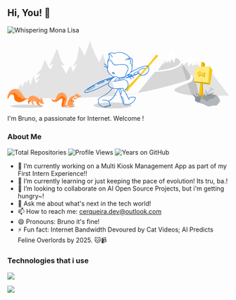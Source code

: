 ## Hi, You! 👋
![Whispering Mona Lisa](https://github.githubassets.com/images/mona-whisper.gif)


<svg xmlns="http://www.w3.org/2000/svg" viewBox="0 0 1163.67 358.83" aria-hidden="true"><g data-name="Layer 2"><g data-name="octocat header"><ellipse cx="103.6" cy="346.72" rx="87.23" ry="8.57" fill="rgba(0,0,0,.15)"></ellipse><ellipse cx="317.81" cy="346.72" rx="38.5" ry="8.57" fill="rgba(0,0,0,.15)"></ellipse><ellipse cx="551.85" cy="342.73" rx="99.97" ry="16.1" fill="rgba(0,0,0,.15)"></ellipse><path d="M1163.67 292.31l-198-4.27-20.59-61.16a142.6 142.6 0 0017.77-8c11.26-6.27 12.58-22.69 7.82-33.31-3.43-1.31-12.31-1.71-12.31-1.71a48.88 48.88 0 01.83 14.71c-.65 5-12.33 11-18.94 14l-24-71.34c3.63-2.07 39.84-43.64 39.84-43.64h16.21l69.46 78.37 22.9-11.8z" fill="rgba(0,0,0,.1)"></path><path d="M970.65 185.57s10.72 28-11.92 36.3-94.37 32.4-82.59 43.23c26.69 24.53 127.29 27.22 127.29 27.22s-6.89-42.43-12.28-61.07z" fill="rgba(0,0,0,.15)"></path><path d="M44.62 269.6l27.87-41.35 2.51 20.5 20.43-34.62 4.77 13.24 9.57-23.23 10.76 32.26 16.8-48.74L150 228l17.65-23.89s-19 6.57-19 4.83 25.64-33.81 25.64-33.81-23.61 8.35-23.62 6.62 20-19.3 26.83-30.35 19.04-49.4 19.04-49.4 19.6 47.19 30.06 52.28c3.38-7.56 14.13-29.06 14.13-29.06l-21.29 8.9s32.08-64.05 36-78.54 3-9.51 10 3.13c4.88 10.73 10.68 45.83 28.46 65.78 16.82 15-12.08 4.32-12.08 4.32l26.18 47.5 23-42.22 13.65 32.79L365 124.46l-23 15.28s20.5-28.55 24.87-51.14 9.77-58.49 9.77-58.49l28.9 52.29S433.12 9.84 434.16 0c3.27 34.65 47 117.41 47 117.41s17-34.29 18.56-47C505 83 573.83 292.7 573.83 292.7S379.7 304.66 304 304.91s-220.81 1.26-234.19-6.1-25.19-29.21-25.19-29.21z" fill="rgba(0,0,0,.1)"></path><path d="M572.28 291.55s110.26-9.9 124-19.52" fill="none" stroke="rgba(0,0,0,.1)" stroke-miterlimit="10" stroke-width="2"></path><path d="M341 317.75s7.46-2.12 8.62 1.61S341 338 341 338s11.19-.94 11.66 1.39c-8.17 1.17-17.81 1.13-18.41 1.58s6.75-23.22 6.75-23.22z" fill="#f66a0a"></path><path d="M364.46 304.05c-.83-1.55-13 0-13 0v-7.42s9.27-2.7 9.85-4.84c1.46-5.33-9.58-1.35-11.4-1a44.57 44.57 0 00-35.19 40.73 19.71 19.71 0 00.6 7c-2.42 1.94-6.35 4.35-9.17 2.41-4.36-3 9-25.46 8.42-36-.48-8.92-7.77-29.57-26.27-29.71-14.84-.1-23.28 6-29 19s-9.33 19.69-15.39 19.1-8.77.5-13.63-8.88c.47 6.34 5.34 19.34 18.35 19s18.74-6.7 24.48-12.16 15.71-7.6 16.18-.34-5.69 25-4.76 30.81 3.5 9.13 14.09 8.81c9-.28 15.25-6.52 17.86-9.34a8 8 0 004.72 3.63 3.31 3.31 0 01.92.3c.7.42-1.48 3.56-1.78 4.32s14.15 1.34 20.84.78a3 3 0 001.93-.66 2 2 0 00-.53-2.89 5.84 5.84 0 00-3.16-.86l-11.24-.84a69 69 0 0014.64-11.55c2.14-2.21 4.27-5.12 3.49-8.11-.64-2.4-3-3.92-5.09-5.19a48.3 48.3 0 01-.13-11.89c.5-3.2 1.3-5.49 3.25-7.57 0 .07 1 9.81 3.82 11.05s12.39-4 12.39-4 1.52 3.63 1.93 3.53 2.81-5.66 1.98-7.22z" fill="#ff9c57"></path><path d="M357.94 286.54c-1.44-.78-2.2-4.89-1.1-5.38s3.88 1.1 3.82 3.42c.72-.37 2.38-.79 2.76-1.21a2.82 2.82 0 01-1.49-2.2c-.57-2.32 1.15-2.83 2-2.14s2 2.71 1.48 4.08c2.53-1.32 5.78-.66 8.19.87a11 11 0 014.66 6.92 3 3 0 00.8 1.78c1.09.86 2.74-.35 4 .11 1.09.38-.32 4.73-1.29 5.35a22.76 22.76 0 01-8.82 3.3c-2.93.43-6.1.24-8.54-1.43a11.76 11.76 0 01-3-3.12c-2.98-4.43-2.24-5.31-3.47-10.35z" fill="#ff9c57"></path><path d="M341.87 305a74.7 74.7 0 00-5.53 8.66 66.28 66.28 0 00-6.37 13 94.73 94.73 0 0111.59-6.28l-.34-.21a48.3 48.3 0 01-.13-11.89 19.87 19.87 0 01.78-3.28z" fill="#f66a0a"></path><path d="M292 345.39c-.54-5.66 13.7-18.14 4.28-20.93a1 1 0 01-.58-1.43c2.71-3.75 7.91-6.82 9.23-11.39s-1.85-8.14-6-9.15c-1.57-.38-3.7-.7-4.85-2-1.35-1.49-1.21-4-3.08-5.21-2.88-1.83-7.44.16-10 1.55-4.22 2.24-7.53 5.92-10.86 9.27-5.66 5.7-12.27 12.95-20.82 13.63-9.54.77-14.53-6.87-18.9-14 1 6.65 6 18.07 18.21 17.75 13-.33 18.74-6.7 24.48-12.16s15.71-7.6 16.18-.34-5.69 25-4.76 30.81 3.5 9.13 14.09 8.81a20.75 20.75 0 002.4-.24c-4.45.57-8.53.29-9.02-4.97z" fill="#ff7000"></path><path d="M372.76 287.42a12.1 12.1 0 013.65 4c1.84 3 4.11 4.05 7 3.43.21-1 .21-1.88-.26-2-1.3-.46-2.95.75-4-.11a3 3 0 01-.8-1.78 11 11 0 00-4.66-6.92 9.68 9.68 0 00-5.46-1.55c-.89.23-1.78.46-2.67.66h-.06c-.62.14-1.24.24-1.87.32-.65.25-1.28.53-1.9.83.12.18.25.35.38.51a17.52 17.52 0 0110.65 2.61zM303.71 288.32c7.4 9.47 8.18 22.17 6.51 34 2.34-6.33 4.58-12.9 4.33-17.35-.48-8.92-7.77-29.57-26.27-29.71h-1c6.58 2.82 12.72 8.32 16.43 13.06z" fill="#ffd1ac" opacity="0.8"></path><path d="M339.4 345.86l-5.57-.43a6.45 6.45 0 012.78 2.69 3.44 3.44 0 01.37 2.34c1.55 0 3-.09 4.18-.19a3 3 0 001.93-.66 2 2 0 00-.53-2.89 5.84 5.84 0 00-3.16-.86z" fill="#f66a0a"></path><circle cx="383.03" cy="293.13" r="1.34" fill="#2f363d"></circle><path d="M341.22 320.14c-4.77 0-9.83 5.5-11.79 7.16 10.79-7.09 14.69-3.82 15.29 1.5a8.3 8.3 0 01-.14 2.59c1.36-1.84 2.29-3.93 1.73-6.06-.64-2.4-2.6-5.19-5.09-5.19zM351.44 304.05v-6.75a3.29 3.29 0 00-2.48 2.24c-.42 1-.63 4.91 0 5.79 1.16 1.54 6.94-.33 8.8-.56a28 28 0 016.82-.12 1.7 1.7 0 00-.15-.6c-.8-1.55-12.99 0-12.99 0z" fill="#ffd1ac" opacity="0.8"></path><path d="M151 319.3s1.73 12.95 5.08 16.55 17.29 13.25 18 11.4c-6.77-8.45-14-29.49-14-29.49zM106.47 320.15a.79.79 0 00-.38.29c-.16.25 0 .57.14.82a38.26 38.26 0 013.65 8.71c.62 2.19 1.75 5.22 3.77 4.16 3.51-1.85.64-6.46 0-10.38.4 2.42 8.16-.38 10.69-4 3.24-4.61-4.46-5.29-7.26-4.59-3.61.92-7.26 3.41-10.61 4.99z" fill="#ff7000"></path><path d="M136.12 292.06c-4.66-.54-9.52-.37-13.81 1.52-4.12 1.81-7.41 5.06-10.4 8.42a12.39 12.39 0 01-3.06 2.77 8.48 8.48 0 01-3.84.91c-6.26.22-12.15-3.28-16.42-7.85s-7.24-10.18-10.43-15.56c-5.12-8.64-11.27-17.16-20.11-21.93-12.25-6.62-28.21-4.55-39.39 3.76S1 286.16 0 300.05c-.22 3.07.43 7 3.41 7.73l4.65-8.92c2.28-4.39 4.68-8.91 8.57-12s9.74-4.21 13.78-1.36c3.17 2.24 4.49 6.32 4.9 10.18s.13 7.81 1 11.59c2.19 9.19 11.16 15.56 20.43 17.38a36.12 36.12 0 0020.1-1.83c10.57-4.16 19.79-13.43 31.12-12.69 1.48 4 5.41 6.72 9.53 7.85s8.47.94 12.74.73l-5.57 6.67a56.84 56.84 0 0011.62 15.72c2.28-5.8.41-11.71-3.21-16.8a9.17 9.17 0 014.24-4.13c4.16 2.24 15.21 1.63 19.88 1-.2 3.38.51 11.21 2.67 14.55s9.17 10.35 13.16 12.51c2.52 1.36 10.25 3.16 11.4.87-9.46-4-18.88-13.73-18.84-24 0-5 4.35-8.31 4.12-12.55-.19-3.67-6.16-8-8.77-10.06a49.21 49.21 0 00-24.81-10.43z" fill="#ff9c57"></path><path d="M83.58 309.1c-3.72 0-7.56.77-10.33-2.21a25.63 25.63 0 01-2.36-3.8c-2.21-3.37-4.91-3.78-8.79-3.55-4.74.28-6.38-1.52-8.27-5.77-5.38-12-19-21.35-32.06-14.36-10 5.38-16.15 17.18-18.85 27.83a1 1 0 01-.13.27 3.51 3.51 0 00.66.27l4.65-8.92c2.28-4.39 4.68-8.91 8.57-12s9.74-4.21 13.78-1.36c3.17 2.24 4.49 6.32 4.9 10.18s.13 7.81 1 11.59c2.19 9.19 11.16 15.56 20.43 17.38a36.12 36.12 0 0020.1-1.83c7.52-3 14.36-8.49 21.76-11.18-4.64-1.98-9.64-2.56-15.06-2.54z" fill="#ff7000"></path><path d="M134 305.1c.22 0 9 5.91 8.89 8.67s-8 7.05-8 7.05 3.85-4.93 3-7.86-3.89-7.86-3.89-7.86z" fill="#ffd1ac" opacity="0.6"></path><path d="M167 307.62c-.88 3-2.56 5.8-3.31 8.95a13.46 13.46 0 002.21 11.33 16.57 16.57 0 01-.24-2.81c0-5 4.35-8.31 4.12-12.55-.1-1.6-1.28-3.31-2.78-4.92z" fill="#fb8532"></path><path d="M173 301.58c2.29-.91 4.2 1.45 2.58 7.05l2.92.07a10.53 10.53 0 01-.54-4.74 2.49 2.49 0 012.78-2.25c1.57.08 2.12 1.43 2.18 3a9 9 0 01-1 4.39 12 12 0 014.94 11.1 36.87 36.87 0 00-.7 4.52 4.07 4.07 0 002 3.82 16 16 0 002.51.56c.82.23 1.66.92 1.55 1.77-.1.7-.78 1.15-1.42 1.47a17.78 17.78 0 01-15.45.05c-4.23-2.06-7.64-6.08-8.24-10.74a11.22 11.22 0 012.52-8.51c.7-.84 2.95-1.89 3.2-2.88-1.13-1.59-2.92-7.48.17-8.68z" fill="#ff9c57"></path><circle cx="190.83" cy="330.27" r="1.33" fill="#2f363d"></circle><path d="M65.34 276.43c5.29 6 9.36 12.92 14.45 19.06a36.58 36.58 0 0019.71 12.59c.57-.08 1.13-.18 1.7-.31-5.49-.5-10.59-3.71-14.4-7.78-4.27-4.58-7.23-10.18-10.42-15.57-5.12-8.64-11.28-17.16-20.12-21.93a34.48 34.48 0 00-19.89-3.72c11.17 2.17 21.71 9.41 28.97 17.66zM152.3 301.32c4.87 2.78 8.66 6.83 12.12 11.17a22.63 22.63 0 011-3.5 43.88 43.88 0 00-8.69-7.65c-7.35-4.84-15.86-6.24-24.36-7.68l2.94 1.36c5.62 2.27 11.69 3.29 16.99 6.3z" fill="#ffd1ac" opacity="0.6"></path><path d="M631.76 266.63c-.37-1.68 78.91-92.89 85.72-99.15s67.73-78 72.14-80.45c2.68-6-6.2-11.06-10.21-8.33-3.73 7.3-67.86 83.12-73.66 89.3s-52.29 56.46-72.64 72.56c-4.4 12.23-8.47 14.29-11.61 17.84-.54 1.89.14 4.45 3.81 6.89s6.45 1.34 6.45 1.34z" fill="#f9c513"></path><path d="M768.38 104.24c-5.79 5.67-27.63 31.4-33.29 38.11-12.21 14.47-62.7 71.66-75.59 86.07-6 6.76-28.89 30.24-34.94 36.35.24.18.47.37.75.55 3.66 2.45 6.45 1.31 6.45 1.31-.37-1.68 78.91-92.89 85.72-99.15s67.73-78 72.14-80.45a5.23 5.23 0 00-.26-4.91c-6.36 7.93-13.8 15.08-20.98 22.12z" fill="#ffdf5d"></path><path d="M623.11 256.76c-.56.55-1.1 1.09-1.61 1.67-.54 1.89.14 4.45 3.81 6.89s6.45 1.31 6.45 1.31a5.82 5.82 0 011-1.6 18.86 18.86 0 00-9.65-8.27z" fill="#dbab09"></path><path d="M550.46 91.43c-3.68-12.85-14.32-17.84-18.14-18.61a1.05 1.05 0 00-1.21 1.31l4.68 17.3S526 105 526 119.32s1.47 19.8 0 24.2a29.19 29.19 0 003.3 24.94 59.9 59.9 0 0031.93 25.25" fill="none" stroke="#0366d6" stroke-miterlimit="10" stroke-width="2.5"></path><path d="M531.67 72.8s8.8-9.85 30.26-2.19a61.84 61.84 0 0147.6-1.61c26 9.82 33.11 25.77 33.11 25.77" fill="none" stroke="#0366d6" stroke-miterlimit="10" stroke-width="2.5"></path><path d="M618.45 105.68s16.22-13.9 30.13-10.93c13.13 10.16 4.63 36.42 1.54 40.28" fill="none" stroke="#0366d6" stroke-miterlimit="10" stroke-width="2.5"></path><path d="M629.65 104.52s11.43-6.82 13.91-4.22c2.92 3.07 1.76 19.93.77 26.24M526 119.32s1.3-18.32 11-15.19 15 23.56 25.45 26.27 48.66-9.24 62.18 2.33 7.34 25.09 5 29.72S620 178.8 620 178.8s9.62 9-10.46 15.56" fill="none" stroke="#0366d6" stroke-miterlimit="10" stroke-width="2.5"></path><path d="M653.63 126.54s4.62 27.2-7.44 43.64c-13 17.7-41.14 30.1-67.36 27.32" fill="none" stroke="#0366d6" stroke-miterlimit="10" stroke-width="2.5"></path><path d="M579.56 200.31s-1.79-8.27-9.27-8.81-25.63 11.75-35 26.16-7.74 21.09 2.77 28.87c8 5.89 27.94 10.21 46.09 8.35l21.9-2.17a3.65 3.65 0 012.27 2.7c0 1.43-3.4 11.62 2.22 12.46s6.46-3.31 6.46-7.46c4.77-2.8 15.57-9 16.07-26.64s-12.7-28.5-27.58-26.26-39 11.51-52.5 8.43M573 200.78s-7.6 8.93-7.73 15.41M592.43 210.34l-8.25-12.43M581.14 203.3l1.88 9.4" fill="none" stroke="#0366d6" stroke-miterlimit="10" stroke-width="2.5"></path><ellipse cx="556.11" cy="173.79" rx="2.74" ry="6.58" transform="rotate(-60 556.11 173.788)" fill="none" stroke="#0366d6" stroke-miterlimit="10" stroke-width="2.5"></ellipse><path d="M559.59 193.71s-54.21 15.29-78.83 27.52-79.06 42.92-76.8 51.5 47.9-8.09 62.59-14.6c16.5-7.32 64.43-32.57 64.43-32.57M550.81 252.08s-18.69 23.06-29.61 29.7c-10.58 6.44-39.86 21.91-42.11 26.07-3.35 6.18-7.31 27.78 14.2 38.8 9.35 4.79 31.25 6.39 40.37 1.14s8.79-7.37 7.76-8.21c-2.37-1.93-26.57 11.91-37.21 10.38" fill="none" stroke="#0366d6" stroke-miterlimit="10" stroke-width="2.5"></path><path d="M497.69 316.26c.78-.78 23.39-3.9 32.84 4.6 7.66 6.91 7 19.25 5.81 19.66M530.53 320.86s18.22-9.77 30.73-28.52a163.63 163.63 0 0018.3-37.13M584.18 254.88l21.52 72.91s6.34 13.52 16.79 12.73 31.37-7.94 40.22-19.66c4.39-5.81 9.65-15.81 7.46-19.29-2.43-3.86-5.66-2-7.53-1.34-2.7-1-21.3-2.52-26.71 7M615.43 266.63s16.22 34.94 23.59 46.52M647.44 168.32s40.64-21.74 55.46-26.32 28.39-9.81 35.69-1.88 1.41 24.4-3.59 30.46c-5.63 6.89-15.23 14.61-28 14.61 0 0-15.87 1.05-17.12-13.77-3.55 1.67-8.84 1.42-5.63-4 4.59-7.72 13.77-17.32 38.4-20.24" fill="none" stroke="#0366d6" stroke-miterlimit="10" stroke-width="2.5"></path><path d="M585.61 197.88s17.77 3.65 44-1.2 60.66-22.89 60.66-22.89" fill="none" stroke="#0366d6" stroke-miterlimit="10" stroke-width="2.5"></path><path d="M506.67 125.2c11.11 4.56 19.17 18 19.17 18M506.67 138.65c5.31.38 14.51 3.85 18.09 9.41" fill="none" stroke="#0366d6" stroke-linecap="round" stroke-miterlimit="10" stroke-width="2.5"></path><path d="M628.71 179.61c7 .8 26.88 10.28 32.4 17.73" fill="none" stroke="#0366d6" stroke-miterlimit="10" stroke-width="2.5"></path><path d="M657.89 194a21.51 21.51 0 013.22 3.35M630.61 184.57c5.28 3.06 16 13.34 18.82 20.74" fill="none" stroke="#0366d6" stroke-linecap="round" stroke-miterlimit="10" stroke-width="2.5"></path><ellipse cx="439.61" cy="251.44" rx="22.06" ry="3.95" transform="rotate(-30 439.609 251.433)" fill="none" stroke="#0366d6" stroke-miterlimit="10" stroke-width="2.5"></ellipse><ellipse cx="490.38" cy="223.36" rx="19.84" ry="2.87" transform="rotate(-24.91 490.415 223.372)" fill="none" stroke="#0366d6" stroke-miterlimit="10" stroke-width="2.5"></ellipse><path d="M547.55 203.76c-2.14 1.1-7.35 3.35-9.47 4.12-9.35 3.41-17.27 5.21-17.71 4s6.8-4.91 16.14-8.32a84.93 84.93 0 0116.61-4.32M591.67 280.24s2.38 3.26 4.09 2.75 2.23-12 0-18.84-5.49-9.88-6-9.83M596.22 295.67c.19.63 7.18.4 11.28 14.38s3.13 21.95 0 20.86M685.06 166.28c-10.54 0-25 11.47-24 13.33 2 3.82 20.82-1.63 20.82-1.63M622.6 197.82s31.85-11 33.08-14.24-23.11-.32-24.09.34" fill="none" stroke="#0366d6" stroke-miterlimit="10" stroke-width="2.5"></path><path d="M896.17 132c-15.3 8.93-31.95 13.81-51.19 18.39a531.88 531.88 0 01-56.63 9.76L829 103.78l55.42-23.91 23.8 36.13s-3.14 4.3-12.05 16z" fill="rgba(0,0,0,.15)"></path><path d="M947.18 210.33c-20.69 9.27-211 62-262.13 64.8l88.5-108.85h16.56c16.55 0 33.68-4.32 48.46-6.18s50.63-11 67.24-25.07c4.84-4.15 10.4-14.73 10.4-14.73l41.32 61.77s10.34 19-10.35 28.26z" fill="rgba(0,0,0,.15)"></path><path fill="#fff" d="M828.97 103.78l38.64-60.77 28.56 56.7-14.75-5.38-8.12 27-10.73-21.62-13.66 25.49.74-17.17-14.72 13.3v-13.3l-20.74 25.22 14.78-29.47z"></path><path d="M1000 314.8l12-90.94 3.88-108.63s5.13-2 11.64 1.65 8.66 8.66 8.66 8.66l-11.66 87.32 2.5 101.94-12.85 11.2z" fill="#f9c513"></path><path d="M1036.21 125.54s-2.15-5-8.66-8.66a16.82 16.82 0 00-1.71-.84c-1 8.33-.26 16.74-.21 25.14a211.94 211.94 0 01-2.07 28.48 525.32 525.32 0 00-4.46 58.51c-.18 9.9.76 19.71.92 29.6a155.26 155.26 0 01-2.12 27.56c-2 12.4-5.39 24.49-9.06 36.5l5.33 4.21 12.88-11.24-2.5-101.94z" fill="#dbab09"></path><path d="M984.5 143.78c-1.78.14-5.79 71.95-5.79 71.95l74.83 8.13 6.24-87.05z" fill="#ffea7f"></path><path fill="#f9c513" d="M1059.78 136.81l-6.24 87.05 9.36 10.48 12.02-77.36-15.14-20.17z"></path><path fill="#dbab09" d="M1007.95 196.19l-14.09-20.65 18.71-12.65v10.87l25.38-2.5-3.56 23.38-24.87-9.07-1.57 10.62z"></path><path fill="#ffd33d" d="M1005.75 192.2l-13.63-19.3 18.09-11.83v10.16l24.55-2.34-3.44 21.86-24.06-8.48-1.51 9.93z"></path><path d="M1032.94 330.7s4.65-48 2.86-54.77c-1.07 3.93-20.4 35.08-20.4 35.08v-30.43s-4.3 14-5.73 18.26c-1.43-6.45-11.45-25.78-10-23.63s1.79 22.55 0 22.55c-1.43-.35-6.8-19-12.17-25.06 2.14 2.15 3.58 17.9 5.37 25.78-.72-2.86-15.23-12.89-22.2-14.32.72 4.65 11.1 13.25 13.25 19.33s-1.44 12.89-1.44 12.89l13.25 9.91z" fill="#88929c"></path><path d="M1008.15 330.21c-.34-1 7.41-25.95 7.41-25.95s22.91-14.15 27-16.51 9.77-2 9.77-2l12.46-4.71s34.37 9.09 35.38 9.43 7.07 11.45 9.77 15.16 4 6.06 4.38 12.13l.34 6.06-18.2 19.54h-20.89s-14.82 5.73-18.19 4.72-15.5-4-19.88-7.75-29.35-10.12-29.35-10.12z" fill="#b1b7bb"></path><path d="M1053.54 289.94s-1.86-17.37 14.5-36" fill="none" stroke="#959da5" stroke-miterlimit="10" stroke-width="2"></path><circle cx="1069.05" cy="252.69" r="2.32" fill="none" stroke="#959da5" stroke-miterlimit="10" stroke-width="2"></circle><circle cx="1078.25" cy="258.52" r="2.1" fill="none" stroke="#959da5" stroke-miterlimit="10" stroke-width="2"></circle><path d="M1060.2 264.92s4.56 2.67 8.69 0a82.36 82.36 0 007.81-5.81" fill="none" stroke="#959da5" stroke-miterlimit="10" stroke-width="2"></path><path d="M1037.23 272.69a16.7 16.7 0 01-.65-7.86c.26-1.23 1.06-2.64 2.33-2.59a2.7 2.7 0 011.55.73 19.49 19.49 0 012.8 2.87 76.78 76.78 0 0114.36 26.27c-.38-4.77 2.15-9.44 5.77-12.57s8.22-4.9 12.86-6.09c1.73-.45 3.82-.73 5.07.54a3.43 3.43 0 01.66 3.39 7 7 0 01-2 2.94 35.35 35.35 0 01-6.94 4.55 104.64 104.64 0 00-14.7 10.1 3 3 0 01-1.43.79 2.53 2.53 0 01-1-.12c-9.76-2.46-16.15-13.97-18.68-22.95z" fill="#959da5" opacity="0.5"></path><path d="M1046.5 321.48a104.82 104.82 0 0117.1-13.08c4.35.88 8.29.17 11.61.67 7-6.18 15.21-13.36 22.38-19.34-8.21-2.22-32.76-8.71-32.76-8.71l-12.47 4.71s-5.73-.33-9.77 2c-3.23 1.89-18.47 11.28-24.49 15 3.8 5.78 22.41 14.27 28.4 18.75z" fill="rgba(0,0,0,.15)"></path><path fill="#dbab09" d="M978.71 215.75v6.13l84.19 12.48-9.36-10.48-74.83-8.13z"></path><path d="M940.7 114.68c.71-2.15 24.06-29.06 24.06-29.06l25.8 32.25h-4.3l11.47 12.18s-15.05 1.43-17.2-2.87c-1.48 3.1-5.69 8.47-7.5 7.87s-11.62-13.23-11.62-13.23-10 18-11.43 17.44S945 116 945 116l-5.83 5.11 3.12-5.07z" fill="#fff"></path><path d="M1097.59 289.73c-8.21-2.22-32.76-8.71-32.76-8.71l-12.47 4.71s-5.73-.33-9.77 2c-3.23 1.89-18.47 11.28-24.49 15" fill="none" stroke="#e1e4e8" stroke-miterlimit="10" stroke-width="0.5"></path><path d="M172.1 305.31c2.88-.25 1.27 4.88 2.94 5.49 1.26.45 2.87-.54 4.45.15a7.76 7.76 0 013.58 3.58c1.15 2.16 1.05 4.23.94 6.59-.14 3.14.13 6.29 3.7 7.2a4.3 4.3 0 01-1.63-3.6 36.87 36.87 0 01.7-4.52 12 12 0 00-4.94-11.1 9 9 0 001-4.39c-.06-1.57-.61-2.92-2.18-3a2.49 2.49 0 00-2.78 2.25 10.53 10.53 0 00.54 4.74l-2.92-.07c1.62-5.6-.29-8-2.58-7.05-1.46.57-1.81 2.23-1.66 4a1.88 1.88 0 01.84-.27z" fill="#ffd1ac" opacity="0.6"></path></g></g></svg>

I'm Bruno, a passionate for Internet. Welcome ! 

### About Me  
![Total Repositories](https://img.shields.io/badge/dynamic/json?label=Total%20Repositories&query=%24.public_repos&url=https%3A%2F%2Fapi.github.com%2Fusers%2Fxryv&color=blue&logo=github) ![Profile Views](https://komarev.com/ghpvc/?username=xryv&label=Profile%20Views&color=blueviolet) ![Years on GitHub](https://img.shields.io/badge/dynamic/json?label=Years%20on%20GitHub&query=%24.created_at&url=https%3A%2F%2Fapi.github.com%2Fusers%2Fxryv&color=blue&logo=github&style=flat-square)


- 🔭 I’m currently working on a Multi Kiosk Management App as part of my First Intern Experience!! 
- 🌱 I’m currently learning or just keeping the pace of evolution! Its tru, ba.!  
- 👯 I’m looking to collaborate on AI Open Source Projects, but i'm getting hungry~! 
- 💬 Ask me about what's next in the tech world!
- 📫 How to reach me: cerqueira.dev@outlook.com
- 😄 Pronouns: Bruno it's fine! 
- ⚡ Fun fact: Internet Bandwidth Devoured by Cat Videos; AI Predicts Feline Overlords by 2025. 🐱📹

### Technologies that i use
<a target="_blank" rel="noopener noreferrer nofollow" href="https://user-images.githubusercontent.com/74038190/212257454-16e3712e-945a-4ca2-b238-408ad0bf87e6.gif" data-target="animated-image.originalLink"><img src="https://user-images.githubusercontent.com/74038190/212257454-16e3712e-945a-4ca2-b238-408ad0bf87e6.gif" style="max-width: 100%; display: inline-block;" data-target="animated-image.originalImage"></a>


<img src="https://user-images.githubusercontent.com/74038190/212257468-1e9a91f1-b626-4baa-b15d-5c385dfa7ed2.gif" style="max-width: 100%; display: inline-block;" data-target="animated-image.originalImage">

